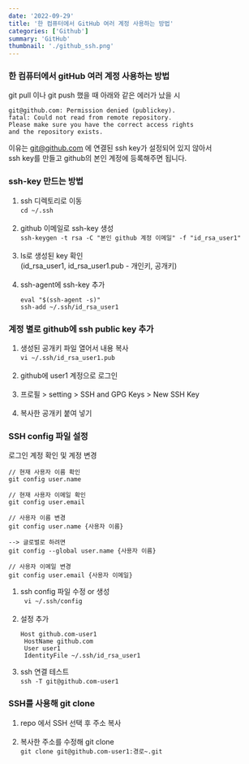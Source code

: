 ```yaml
---
date: '2022-09-29'
title: '한 컴퓨터에서 GitHub 여러 계정 사용하는 방법'
categories: ['Github']
summary: 'GitHub'
thumbnail: './github_ssh.png'
---
```


### 한 컴퓨터에서 gitHub 여러 계정 사용하는 방법

git pull 이나 git push 했을 때 아래와 같은 에러가 났을 시

```
git@github.com: Permission denied (publickey).
fatal: Could not read from remote repository.
Please make sure you have the correct access rights
and the repository exists.
```

이유는 git@github.com 에 연결된 ssh key가 설정되어 있지 않아서 </br>
ssh key를 만들고 github의 본인 계정에 등록해주면 됩니다.

### ssh-key 만드는 방법

1. ssh 디렉토리로 이동</br>
   `cd ~/.ssh` </br></br>
2. github 이메일로 ssh-key 생성</br>
   `ssh-keygen -t rsa -C "본인 github 계정 이메일" -f "id_rsa_user1"`</br></br>
3. ls로 생성된 key 확인</br>
   (id_rsa_user1, id_rsa_user1.pub - 개인키, 공개키) </br></br>
4. ssh-agent에 ssh-key 추가
   ```
   eval "$(ssh-agent -s)"
   ssh-add ~/.ssh/id_rsa_user1
   ```

### 계정 별로 github에 ssh public key 추가

1. 생성된 공개키 파일 열어서 내용 복사</br>
   `vi ~/.ssh/id_rsa_user1.pub`</br></br>
2. github에 user1 계정으로 로그인</br></br>
3. 프로필 > setting > SSH and GPG Keys > New SSH Key</br></br>
4. 복사한 공개키 붙여 넣기

### SSH config 파일 설정

로그인 계정 확인 및 계정 변경

```
// 현재 사용자 이름 확인
git config user.name

// 현재 사용자 이메일 확인
git config user.email

// 사용자 이름 변경
git config user.name {사용자 이름}

--> 글로벌로 하려면
git config --global user.name {사용자 이름}

// 사용자 이메일 변경
git config user.email {사용자 이메일}
```

1. ssh config 파일 수정 or 생성</br>
   ` vi ~/.ssh/config`</br></br>
2. 설정 추가
   ```
   Host github.com-user1
    HostName github.com
    User user1
    IdentityFile ~/.ssh/id_rsa_user1
   ```
3. ssh 연결 테스트</br>
   `ssh -T git@github.com-user1`

### SSH를 사용해 git clone

1. repo 에서 SSH 선택 후 주소 복사</br></br>
2. 복사한 주소를 수정해 git clone</br>
   `git clone git@github.com-user1:경로~.git`
